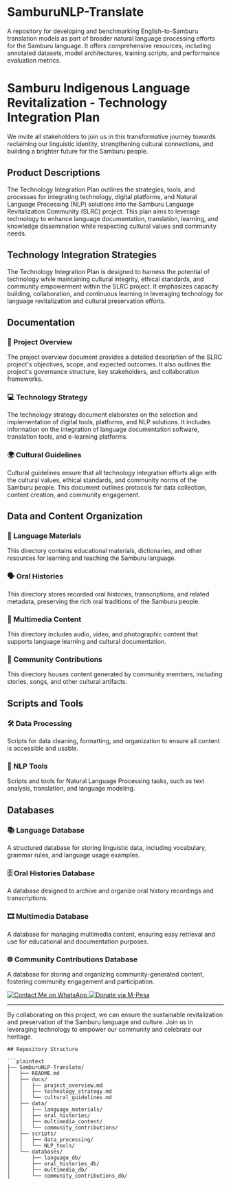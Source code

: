 # SamburuNLP-Translate
A repository for developing and benchmarking English-to-Samburu translation models as part of broader natural language processing efforts for the Samburu language.   It offers comprehensive resources, including annotated datasets, model architectures, training scripts, and performance evaluation metrics.
# Samburu Indigenous Language Revitalization - Technology Integration Plan

We invite all stakeholders to join us in this transformative journey towards reclaiming our linguistic identity, strengthening cultural connections, and building a brighter future for the Samburu people.

## Product Descriptions

The Technology Integration Plan outlines the strategies, tools, and processes for integrating technology, digital platforms, and Natural Language Processing (NLP) solutions into the Samburu Language Revitalization Community (SLRC) project. This plan aims to leverage technology to enhance language documentation, translation, learning, and knowledge dissemination while respecting cultural values and community needs.

## Technology Integration Strategies

The Technology Integration Plan is designed to harness the potential of technology while maintaining cultural integrity, ethical standards, and community empowerment within the SLRC project. It emphasizes capacity building, collaboration, and continuous learning in leveraging technology for language revitalization and cultural preservation efforts.

## Documentation

### 📜 Project Overview

The project overview document provides a detailed description of the SLRC project's objectives, scope, and expected outcomes. It also outlines the project's governance structure, key stakeholders, and collaboration frameworks.

### 💻 Technology Strategy

The technology strategy document elaborates on the selection and implementation of digital tools, platforms, and NLP solutions. It includes information on the integration of language documentation software, translation tools, and e-learning platforms.

### 🌍 Cultural Guidelines

Cultural guidelines ensure that all technology integration efforts align with the cultural values, ethical standards, and community norms of the Samburu people. This document outlines protocols for data collection, content creation, and community engagement.

## Data and Content Organization

### 📝 Language Materials

This directory contains educational materials, dictionaries, and other resources for learning and teaching the Samburu language.

### 🗣️ Oral Histories

This directory stores recorded oral histories, transcriptions, and related metadata, preserving the rich oral traditions of the Samburu people.

### 🎥 Multimedia Content

This directory includes audio, video, and photographic content that supports language learning and cultural documentation.

### 🌟 Community Contributions

This directory houses content generated by community members, including stories, songs, and other cultural artifacts.

## Scripts and Tools

### 🛠️ Data Processing

Scripts for data cleaning, formatting, and organization to ensure all content is accessible and usable.

### 🤖 NLP Tools

Scripts and tools for Natural Language Processing tasks, such as text analysis, translation, and language modeling.

## Databases

### 📚 Language Database

A structured database for storing linguistic data, including vocabulary, grammar rules, and language usage examples.

### 🗄️ Oral Histories Database

A database designed to archive and organize oral history recordings and transcriptions.

### 🎞️ Multimedia Database

A database for managing multimedia content, ensuring easy retrieval and use for educational and documentation purposes.

### 🌐 Community Contributions Database

A database for storing and organizing community-generated content, fostering community engagement and participation.

<!-- Contact Me on WhatsApp Button -->
<a href="https://wa.me/254723346355" target="_blank">
  <img src="https://img.shields.io/badge/WhatsApp-Contact%20Me-25D366?logo=whatsapp&style=flat-square" alt="Contact Me on WhatsApp">
</a>

<!-- Donate via M-Pesa Button -->
<a href="mpesa://pay?number=254723346355&amount=AMOUNT&message=Donation" target="_blank">
  <img src="https://img.shields.io/badge/Donate%20via%20M--Pesa-Support%20Us-079A4A?logo=mpesa&style=flat-square" alt="Donate via M-Pesa">
</a>

---

By collaborating on this project, we can ensure the sustainable revitalization and preservation of the Samburu language and culture. Join us in leveraging technology to empower our community and celebrate our heritage.


```
## Repository Structure

```plaintext
├── SamburuNLP-Translate/
│   ├── README.md
│   ├── docs/
│   │   ├── project_overview.md
│   │   ├── technology_strategy.md
│   │   └── cultural_guidelines.md
│   ├── data/
│   │   ├── language_materials/
│   │   ├── oral_histories/
│   │   ├── multimedia_content/
│   │   └── community_contributions/
│   ├── scripts/
│   │   ├── data_processing/
│   │   └── NLP_tools/
│   └── databases/
│       ├── language_db/
│       ├── oral_histories_db/
│       ├── multimedia_db/
│       └── community_contributions_db/
